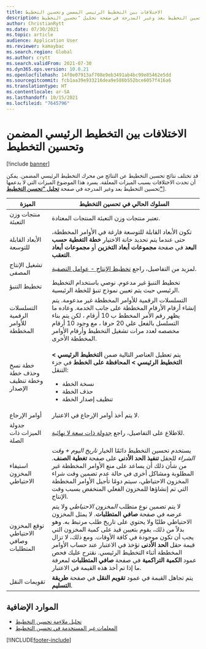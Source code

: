 ```yaml
---
title: الاختلافات بين التخطيط الرئيسي المضمن وتحسين التخطيط
description: يسرد هذا الموضوع الميزات التي لا يدعمها تحسين التخطيط بعد وغير المدرجة في صفحة تحليل "تحسين التخطيط".
author: ChristianRytt
ms.date: 07/30/2021
ms.topic: article
audience: Application User
ms.reviewer: kamaybac
ms.search.region: Global
ms.author: crytt
ms.search.validFrom: 2021-07-30
ms.dyn365.ops.version: 10.0.21
ms.openlocfilehash: 14f0e07913af708e9eb3491ab4bc99e85462e5dd
ms.sourcegitcommit: fcb1aa39e933216dea9e586b552bce6057f416a6
ms.translationtype: HT
ms.contentlocale: ar-SA
ms.lasthandoff: 10/15/2021
ms.locfileid: "7645796"
---
```

# <a name="differences-between-built-in-master-planning-and-planning-optimization"></a>الاختلافات بين التخطيط الرئيسي المضمن وتحسين التخطيط

[!include [banner](../../includes/banner.md)]

قد تختلف نتائج تحسين التخطيط عن النتائج من محرك التخطيط الرئيسي المضمن. يمكن أن تحدث الاختلافات بسبب الميزات المعلقة. يسرد هذا الموضوع الميزات التي لا يدعمها تحسين التخطيط بعد وغير المدرجة في صفحة **[تحليل "تحسين التخطيط"](planning-optimization-fit-analysis.md)**].

| الميزة | السلوك الحالي في تحسين التخطيط |
|---|---|
| منتجات وزن التعبئة | تعتبر منتجات وزن التعبئة المنتجات المعتادة.|
| الأبعاد القابلة للتوسعة | تكون الأبعاد القابلة للتوسعة فارغة في الأوامر المخططة، حتى عندما يتم تحديد خانة الاختيار **خطة التغطية حسب البعد** في صفحة **مجموعات أبعاد التخزين** أو **مجموعات أبعاد التعقب**. |
| تشغيل الإنتاج المصفى | لمزيد من التفاصيل، راجع [تخطيط الإنتاج - عوامل التصفية](production-planning.md#filters). |
| تخطيط التنبؤ | تخطيط التنبؤ غير مدعوم. نوصي باستخدام التخطيط الرئيسي حيث يتم تعيين نموذج تنبؤ للخطة الرئيسية. |
| التسلسلات الرقمية للأوامر المخططة | التسلسلات الرقمية للأوامر المخططة غير مدعومة. يتم إنشاء أرقام الأرقام المخططة على جانب الخدمة. وعاده ما يظهر رقم الأمر المخطط ب 10 أرقام ، لكن يتم بناء التسلسل بالفعل علي 20 حرفا ، مع وجود 10 أرقام مخصصه لعدد مرات تشغيل التخطيط وأرقام الأوامر المخططة الأخرى. |
| خطة نسخ وحذف خطة وخطة تنظيف الإصدار | <p>يتم تعطيل العناصر التالية ضمن **التخطيط الرئيسي \> التخطيط الرئيسي \> المحافظة على الخطط** في جزء التنقل:</p><ul><li>نسخة الخطة</li><li>حذف الخطة</li><li>تنظيف إصدار الخطة</li></ul> |
| أوامر الإرجاع | لا يتم أخذ أوامر الإرجاع في الاعتبار. |
| جدولة الميزات ذات الصلة | للاطلاع على التفاصيل، راجع [جدولة ذات سعة لا نهائية](infinite-capacity-planning.md#limitations). |
| استيفاء المخزون الاحتياطي | يستخدم تحسين التخطيط دائمًا الخيار *تاريخ اليوم + وقت الشراء‬* للحقل **تنفيذ الحد الأدنى** على صفحة **تغطية الصنف**. من شأن ذلك أن يساعد على منع الأوامر المخططة غير المطلوبة ومشاكل أخرى في حالة عدم تضمين وقت شراء المخزون الاحتياطي، سيتم دومًا تأجيل الأوامر المخططة التي تم إنشاؤها للمخزون الفعلي المنخفض بسبب وقت الإنتاج. |
| توقع المخزون الاحتياطي وصافي المتطلبات | لا يتم تضمين نوع متطلب *المخزون الاحتياطي* ولا يتم عرضه في صفحة **صافي المتطلبات**. لا يمثل المخزون الاحتياطي طلبًا ولا يحتوي على تاريخ طلب مرتبط به. وهو بدلاً من ذلك، يقوم بتعيين قيد على كمية المخزون التي يجب أن تكون موجودة في كافة الأوقات. ومع ذلك، لا تزال قيمة حقل **الحد الأدنى** تؤخذ في الاعتبار عند حساب الأوامر المخططة أثناء التخطيط الرئيسي. نقترح عليك فحص عمود **الكمية التراكمية** في صفحة **صافي المتطلبات** لمعرفة ما إذا تم أخذ هذه القيمة في الاعتبار. |
| تقويمات النقل | يتم تجاهل القيمة في عمود **تقويم النقل** في صفحة **طريقة التسليم**. |

## <a name="additional-resources"></a>الموارد الإضافية

- [تحليل ملاءمة تحسين التخطيط](planning-optimization-fit-analysis.md)
- [المعلمات غير المستخدمة في تحسين التخطيط](not-used-parameters.md)

[!INCLUDE[footer-include](../../../includes/footer-banner.md)]
